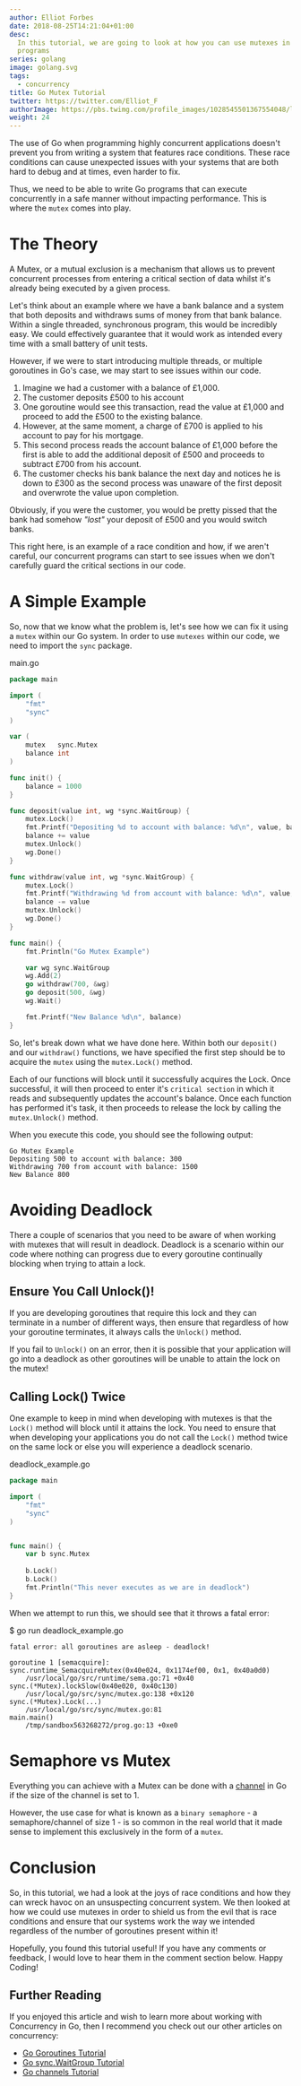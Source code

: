 ```yaml
---
author: Elliot Forbes
date: 2018-08-25T14:21:04+01:00
desc:
  In this tutorial, we are going to look at how you can use mutexes in your Go
  programs
series: golang
image: golang.svg
tags:
  - concurrency
title: Go Mutex Tutorial
twitter: https://twitter.com/Elliot_F
authorImage: https://pbs.twimg.com/profile_images/1028545501367554048/lzr43cQv_400x400.jpg
weight: 24
---
```


The use of Go when programming highly concurrent applications doesn't prevent you from writing a system that features race conditions. These race conditions can cause unexpected issues with your systems that are both hard to debug and at times, even harder to fix.

Thus, we need to be able to write Go programs that can execute concurrently in a
safe manner without impacting performance. This is where the `mutex` comes into
play.

# The Theory

A Mutex, or a mutual exclusion is a mechanism that allows us to prevent
concurrent processes from entering a critical section of data whilst it's
already being executed by a given process.

Let's think about an example where we have a bank balance and a system that both
deposits and withdraws sums of money from that bank balance. Within a single
threaded, synchronous program, this would be incredibly easy. We could
effectively guarantee that it would work as intended every time with a small
battery of unit tests.

However, if we were to start introducing multiple threads, or multiple
goroutines in Go's case, we may start to see issues within our code.

1. Imagine we had a customer with a balance of £1,000.
1. The customer deposits £500 to his account
1. One goroutine would see this transaction, read the value at £1,000 and
   proceed to add the £500 to the existing balance.
1. However, at the same moment, a charge of £700 is applied to his account to
   pay for his mortgage.
1. This second process reads the account balance of £1,000 before the first is
   able to add the additional deposit of £500 and proceeds to subtract £700 from
   his account.
1. The customer checks his bank balance the next day and notices he is down to
   £300 as the second process was unaware of the first deposit and overwrote the
   value upon completion.

Obviously, if you were the customer, you would be pretty pissed that the bank
had somehow _"lost"_ your deposit of £500 and you would switch banks.

This right here, is an example of a race condition and how, if we aren't
careful, our concurrent programs can start to see issues when we don't carefully
guard the critical sections in our code.

# A Simple Example

So, now that we know what the problem is, let's see how we can fix it using a
`mutex` within our Go system. In order to use `mutexes` within our code, we need
to import the `sync` package.

<div class="filename">main.go</div>

```go
package main

import (
    "fmt"
    "sync"
)

var (
    mutex   sync.Mutex
    balance int
)

func init() {
    balance = 1000
}

func deposit(value int, wg *sync.WaitGroup) {
    mutex.Lock()
    fmt.Printf("Depositing %d to account with balance: %d\n", value, balance)
    balance += value
    mutex.Unlock()
    wg.Done()
}

func withdraw(value int, wg *sync.WaitGroup) {
    mutex.Lock()
    fmt.Printf("Withdrawing %d from account with balance: %d\n", value, balance)
    balance -= value
    mutex.Unlock()
    wg.Done()
}

func main() {
    fmt.Println("Go Mutex Example")

	var wg sync.WaitGroup
	wg.Add(2)
    go withdraw(700, &wg)
    go deposit(500, &wg)
    wg.Wait()

    fmt.Printf("New Balance %d\n", balance)
}

```

So, let's break down what we have done here. Within both our `deposit()` and our
`withdraw()` functions, we have specified the first step should be to acquire
the `mutex` using the `mutex.Lock()` method.

Each of our functions will block until it successfully acquires the Lock. Once
successful, it will then proceed to enter it's `critical section` in which it
reads and subsequently updates the account's balance. Once each function has
performed it's task, it then proceeds to release the lock by calling the
`mutex.Unlock()` method.

When you execute this code, you should see the following output:

```plaintext
Go Mutex Example
Depositing 500 to account with balance: 300
Withdrawing 700 from account with balance: 1500
New Balance 800
```

# Avoiding Deadlock

There a couple of scenarios that you need to be aware of when working with mutexes that will result in deadlock. Deadlock is a scenario within our code where nothing can progress due to every goroutine continually blocking when trying to attain a lock. 

## Ensure You Call Unlock()!

If you are developing goroutines that require this lock and they can terminate in a number of different ways, then ensure that regardless of how your goroutine terminates, it always calls the `Unlock()` method. 

If you fail to `Unlock()` on an error, then it is possible that your application will go into a deadlock as other goroutines will be unable to attain the lock on the mutex!

## Calling Lock() Twice 

One example to keep in mind when developing with mutexes is that the `Lock()` method will block until it attains the lock. You need to ensure that when developing your applications you do not call the `Lock()` method twice on the same lock or else you will experience a deadlock scenario. 

<div class="filename"> deadlock_example.go </div>

```go
package main

import (
	"fmt"
	"sync"
)


func main() {
	var b sync.Mutex
	
	b.Lock()
	b.Lock()
	fmt.Println("This never executes as we are in deadlock") 
}
```

When we attempt to run this, we should see that it throws a fatal error:

<div class="filename"> $ go run deadlock_example.go </div>

```output
fatal error: all goroutines are asleep - deadlock!

goroutine 1 [semacquire]:
sync.runtime_SemacquireMutex(0x40e024, 0x1174ef00, 0x1, 0x40a0d0)
	/usr/local/go/src/runtime/sema.go:71 +0x40
sync.(*Mutex).lockSlow(0x40e020, 0x40c130)
	/usr/local/go/src/sync/mutex.go:138 +0x120
sync.(*Mutex).Lock(...)
	/usr/local/go/src/sync/mutex.go:81
main.main()
	/tmp/sandbox563268272/prog.go:13 +0xe0
```

# Semaphore vs Mutex

Everything you can achieve with a Mutex can be done with a [channel](/golang/go-channels-tutorial) in Go if the size of the channel is set to 1. 

However, the use case for what is known as a `binary semaphore` - a semaphore/channel of size 1 - is so common in the real world that it made sense to implement this exclusively in the form of a `mutex`.

# Conclusion

So, in this tutorial, we had a look at the joys of race conditions and how they
can wreck havoc on an unsuspecting concurrent system. We then looked at how we
could use mutexes in order to shield us from the evil that is race conditions
and ensure that our systems work the way we intended regardless of the number of
goroutines present within it!

Hopefully, you found this tutorial useful! If you have any comments or feedback,
I would love to hear them in the comment section below. Happy Coding!

## Further Reading

If you enjoyed this article and wish to learn more about working with Concurrency
in Go, then I recommend you check out our other articles on concurrency:

* [Go Goroutines Tutorial](/golang/concurrency-with-golang-goroutines/)
* [Go sync.WaitGroup Tutorial](/golang/go-waitgroup-tutorial/)
* [Go channels Tutorial](/golang/go-channels-tutorial/)

